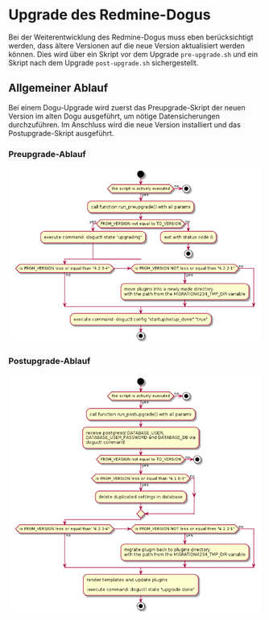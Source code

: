 # Upgrade des Redmine-Dogus

Bei der Weiterentwicklung des Redmine-Dogus muss eben berücksichtigt werden, dass ältere Versionen auf die neue Version 
aktualisiert werden können. Dies wird über ein Skript vor dem Upgrade `pre-upgrade.sh` und ein Skript nach dem Upgrade 
`post-upgrade.sh` sichergestellt.

## Allgemeiner Ablauf

Bei einem Dogu-Upgrade wird zuerst das Preupgrade-Skript der neuen Version im alten Dogu ausgeführt, um nötige Datensicherungen 
durchzuführen.
Im Anschluss wird die neue Version installiert und das Postupgrade-Skript ausgeführt.

### Preupgrade-Ablauf

![UI](figures/preupgrade_redmine.png)

### Postupgrade-Ablauf

![UI](figures/postupgrade_redmine.png)